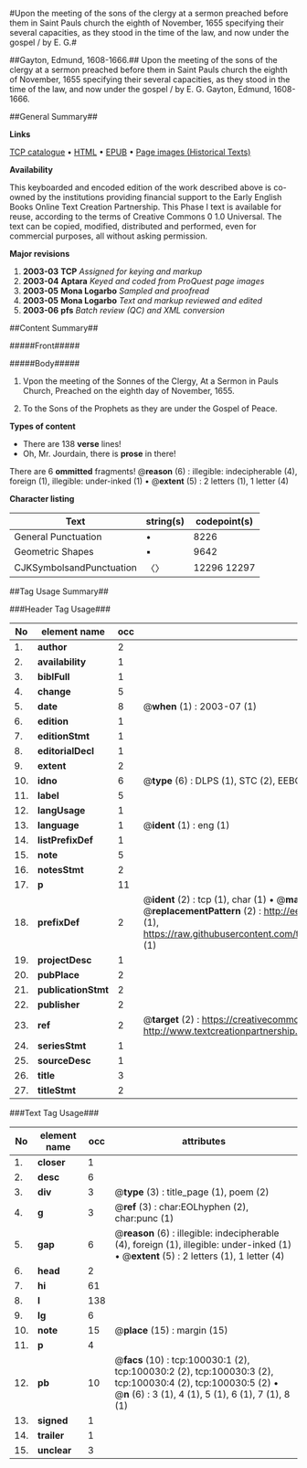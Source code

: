 #Upon the meeting of the sons of the clergy at a sermon preached before them in Saint Pauls church the eighth of November, 1655 specifying their several capacities, as they stood in the time of the law, and now under the gospel / by E. G.#

##Gayton, Edmund, 1608-1666.##
Upon the meeting of the sons of the clergy at a sermon preached before them in Saint Pauls church the eighth of November, 1655 specifying their several capacities, as they stood in the time of the law, and now under the gospel / by E. G.
Gayton, Edmund, 1608-1666.

##General Summary##

**Links**

[TCP catalogue](http://www.ota.ox.ac.uk/tcp/)  • 
[HTML](http://tei.it.ox.ac.uk/tcp/Texts-HTML/free/A42/A42539.html)  • 
[EPUB](http://tei.it.ox.ac.uk/tcp/Texts-EPUB/free/A42/A42539.epub) • 
[Page images (Historical Texts)](https://data.historicaltexts.jisc.ac.uk/view?pubId=eebo-13534447e&pageId=eebo-13534447e-100030-1)

**Availability**

This keyboarded and encoded edition of the
	       work described above is co-owned by the institutions
	       providing financial support to the Early English Books
	       Online Text Creation Partnership. This Phase I text is
	       available for reuse, according to the terms of Creative
	       Commons 0 1.0 Universal. The text can be copied,
	       modified, distributed and performed, even for
	       commercial purposes, all without asking permission.

**Major revisions**

1. __2003-03__ __TCP__ *Assigned for keying and markup*
1. __2003-04__ __Aptara__ *Keyed and coded from ProQuest page images*
1. __2003-05__ __Mona Logarbo__ *Sampled and proofread*
1. __2003-05__ __Mona Logarbo__ *Text and markup reviewed and edited*
1. __2003-06__ __pfs__ *Batch review (QC) and XML conversion*

##Content Summary##

#####Front#####

#####Body#####

1. Vpon the meeting of the Sonnes of the Clergy,
At a Sermon in Pauls Church, Preached on the
eighth day of November, 1655.

1. To the Sons of the Prophets as they are under the
Gospel of Peace.

**Types of content**

  * There are 138 **verse** lines!
  * Oh, Mr. Jourdain, there is **prose** in there!

There are 6 **ommitted** fragments! 
 @__reason__ (6) : illegible: indecipherable (4), foreign (1), illegible: under-inked (1)  •  @__extent__ (5) : 2 letters (1), 1 letter (4)

**Character listing**


|Text|string(s)|codepoint(s)|
|---|---|---|
|General Punctuation|•|8226|
|Geometric Shapes|▪|9642|
|CJKSymbolsandPunctuation|〈〉|12296 12297|

##Tag Usage Summary##

###Header Tag Usage###

|No|element name|occ|attributes|
|---|---|---|---|
|1.|__author__|2||
|2.|__availability__|1||
|3.|__biblFull__|1||
|4.|__change__|5||
|5.|__date__|8| @__when__ (1) : 2003-07 (1)|
|6.|__edition__|1||
|7.|__editionStmt__|1||
|8.|__editorialDecl__|1||
|9.|__extent__|2||
|10.|__idno__|6| @__type__ (6) : DLPS (1), STC (2), EEBO-CITATION (1), OCLC (1), VID (1)|
|11.|__label__|5||
|12.|__langUsage__|1||
|13.|__language__|1| @__ident__ (1) : eng (1)|
|14.|__listPrefixDef__|1||
|15.|__note__|5||
|16.|__notesStmt__|2||
|17.|__p__|11||
|18.|__prefixDef__|2| @__ident__ (2) : tcp (1), char (1)  •  @__matchPattern__ (2) : ([0-9\-]+):([0-9IVX]+) (1), (.+) (1)  •  @__replacementPattern__ (2) : http://eebo.chadwyck.com/downloadtiff?vid=$1&page=$2 (1), https://raw.githubusercontent.com/textcreationpartnership/Texts/master/tcpchars.xml#$1 (1)|
|19.|__projectDesc__|1||
|20.|__pubPlace__|2||
|21.|__publicationStmt__|2||
|22.|__publisher__|2||
|23.|__ref__|2| @__target__ (2) : https://creativecommons.org/publicdomain/zero/1.0/ (1), http://www.textcreationpartnership.org/docs/. (1)|
|24.|__seriesStmt__|1||
|25.|__sourceDesc__|1||
|26.|__title__|3||
|27.|__titleStmt__|2||


###Text Tag Usage###

|No|element name|occ|attributes|
|---|---|---|---|
|1.|__closer__|1||
|2.|__desc__|6||
|3.|__div__|3| @__type__ (3) : title_page (1), poem (2)|
|4.|__g__|3| @__ref__ (3) : char:EOLhyphen (2), char:punc (1)|
|5.|__gap__|6| @__reason__ (6) : illegible: indecipherable (4), foreign (1), illegible: under-inked (1)  •  @__extent__ (5) : 2 letters (1), 1 letter (4)|
|6.|__head__|2||
|7.|__hi__|61||
|8.|__l__|138||
|9.|__lg__|6||
|10.|__note__|15| @__place__ (15) : margin (15)|
|11.|__p__|4||
|12.|__pb__|10| @__facs__ (10) : tcp:100030:1 (2), tcp:100030:2 (2), tcp:100030:3 (2), tcp:100030:4 (2), tcp:100030:5 (2)  •  @__n__ (6) : 3 (1), 4 (1), 5 (1), 6 (1), 7 (1), 8 (1)|
|13.|__signed__|1||
|14.|__trailer__|1||
|15.|__unclear__|3||
